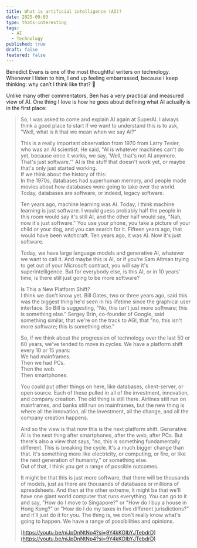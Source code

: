 ```yaml
---
title: What is artificial intelligence (AI)?
date: 2025-09-03
type: thats-interesting
tags:
  - AI
  - Technology
published: true
draft: false
featured: false
---
```

Benedict Evans is one of the most thoughtful writers on technology. Whenever I listen to him, I end up feeling embarrassed, because I keep thinking: why can’t I think like that? 😬

Unlike many other commentators, Ben has a very practical and measured view of AI. One thing I love is how he goes about defining what AI actually is in the first place:

> So, I was asked to come and explain AI again at SuperAI. I always think a good place to start if we want to understand this is to ask, "Well, what is it that we mean when we say AI?"
> 
> This is a really important observation from 1970 from Larry Tesler, who was an AI scientist. He said, "AI is whatever machines can't do yet, because once it works, we say, 'Well, that's not AI anymore. That's just software.'" AI is the stuff that doesn't work yet, or maybe that's only just started working.  
> If we think about the history of this:  
> In the 1970s, databases had superhuman memory, and people made movies about how databases were going to take over the world. Today, databases are software, or indeed, legacy software.
> 
> Ten years ago, machine learning was AI. Today, I think machine learning is just software. I would guess probably half the people in this room would say it's still AI, and the other half would say, "Nah, now it's just software." You use your phone, you take a picture of your child or your dog, and you can search for it. Fifteen years ago, that would have been witchcraft. Ten years ago, it was AI. Now it's just software.
> 
> Today, we have large language models and generative AI, whatever we want to call it. And maybe this is AI, or if you're Sam Altman trying to get out of your Microsoft contract, you will say it's superintelligence. But for everybody else, is this AI, or in 10 years' time, is there still just going to be more software?
> 
> Is This a New Platform Shift?  
> I think we don't know yet. Bill Gates, two or three years ago, said this was the biggest thing he'd seen in his lifetime since the graphical user interface. So Bill is suggesting, "No, this isn't just more software; this is something else." Sergey Brin, co-founder of Google, said something similar, that we're on the track to AGI, that "no, this isn't more software; this is something else."
> 
> So, if we think about the progression of technology over the last 50 or 60 years, we've tended to move in cycles. We have a platform shift every 10 or 15 years:  
> We had mainframes.  
> Then we had PCs.  
> Then the web.  
> Then smartphones.
> 
> You could put other things on here, like databases, client-server, or open source. Each of these pulled in all of the investment, innovation, and company creation. The old thing is still there. Airlines still run on mainframes, and banks still run on mainframes, but the new thing is where all the innovation, all the investment, all the change, and all the company creation happens.
> 
> And so the view is that now this is the next platform shift. Generative AI is the next thing after smartphones, after the web, after PCs. But there's also a view that says, "no, this is something fundamentally different. This is breaking the cycle. It's a much bigger change than that. It's something more like electricity, or computing, or fire, or like the next generation of humanity," or something else.  
> Out of that, I think you get a range of possible outcomes.
> 
> It might be that this is just more software, that there will be thousands of models, just as there are thousands of databases or millions of spreadsheets. And then at the other extreme, it might be that we'll have one giant world computer that runs everything. You can go to it and say, "How do I move to Singapore?" or "How do I buy a house in Hong Kong?" or "How do I do my taxes in five different jurisdictions?" and it'll just do it for you. The thing is, we don't really know what's going to happen. We have a range of possibilities and opinions.
> 
> [https://youtu.be/niJpDnNtNp4?si=9Y4kKOIbYJTebdrD](https://youtu.be/niJpDnNtNp4?si=9Y4kKOIbYJTebdrD)
